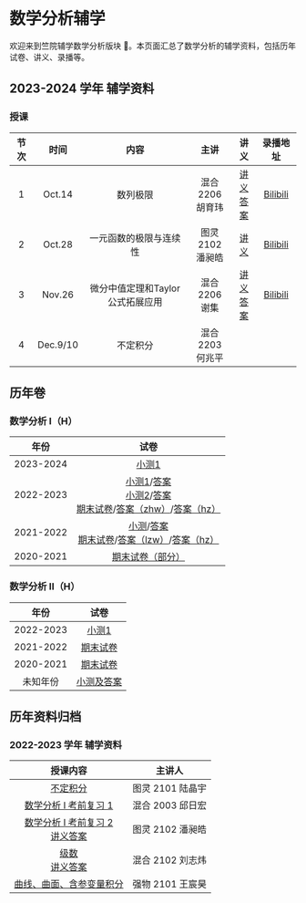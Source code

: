 # 数学分析辅学

欢迎来到竺院辅学数学分析版块 🤗。本页面汇总了数学分析的辅学资料，包括历年试卷、讲义、录播等。

## 2023-2024 学年 辅学资料

### 授课

| 节次 |  时间  |          内容          |       主讲       |                                 讲义                                  |                        录播地址                         |
| :--: | :----: | :--------------------: | :--------------: | :-------------------------------------------------------------------: | :-----------------------------------------------------: |
|  1   | Oct.14 |        数列极限        | 混合 2206 <br /> 胡育玮 |     [讲义](2023-2024/analysis_lecture1_sequence_limits.md)<br />[答案](2023-2024/analysis_lecture1_sequence_limits_answer.pdf)     | [Bilibili](https://www.bilibili.com/video/BV1Qw411c7bM) |
|  2   | Oct.28 | 一元函数的极限与连续性 | 图灵 2102 <br /> 潘昶皓 | [讲义](2023-2024/analysis_lecture2_function.pdf) | [Bilibili](https://www.bilibili.com/video/BV1BM411D7rJ) |
| 3    | Nov.26 | 微分中值定理和Taylor公式拓展应用 | 混合 2206 <br /> 谢集 | [讲义](2023-2024/analysis_lecture3.pdf)<br />[答案](2023-2024/analysis_lecture3_answer.pdf) | [Bilibili](https://www.bilibili.com/video/BV1ij411L7NU/) |
| 4    | Dec.9/10 | 不定积分 | 混合 2203 <br /> 何兆平 | | |

## 历年卷

### 数学分析 I（H）

| 年份 | 试卷 |
| :--: | :--: |
| 2023-2024 | [小测1](analysis1_paper/23test1.pdf) |
| 2022-2023 | [小测1](analysis1_paper/22test1.pdf)/[答案](analysis1_paper/22test1_answer.md)<br />[小测2](analysis1_paper/22test2.pdf)/[答案](analysis1_paper/22test2_answer.pdf)<br />[期末试卷](analysis1_paper/22exam.pdf)/[答案（zhw）](analysis1_paper/22exam_answer.pdf)/[答案（hz）](analysis1_paper/22exam_answer_hz.pdf)|
| 2021-2022 | [小测](analysis1_paper/21test.pdf)/[答案](analysis1_paper/21test_answer.pdf)<br />[期末试卷](analysis1_paper/21exam.pdf)/[答案（lzw）](analysis1_paper/21exam_answer.pdf)/[答案（hz）](analysis1_paper/21exam_answer_hz.pdf) |
| 2020-2021 | [期末试卷（部分）](analysis1_paper/20exam.pdf) |

### 数学分析 II（H）

| 年份 | 试卷 |
| :--: | :--: |
| 2022-2023 | [小测1](analysis2_paper/22test1.pdf) | [答案](analysis2_paper/22test1_answer.pdf)<br />[小测2](analysis2_paper/22test2.pdf) | [答案](analysis2_paper/22test2_answer.pdf)<br />[期末试卷](analysis2_paper/22exam.pdf) | [答案](analysis2_paper/22exam_answer.pdf) |
| 2021-2022 | [期末试卷](analysis2_paper/21exam.pdf) | [答案](analysis2_paper/21exam_answer.pdf) |
| 2020-2021 | [期末试卷](analysis2_paper/20exam.pdf) |
| 未知年份 | [小测及答案](analysis2_paper/unknow_test_answer.pdf) |


## 历年资料归档

### 2022-2023 学年 辅学资料

|                                                授课内容                                                |      主讲人      |
| :----------------------------------------------------------------------------------------------------: | :--------------: |
|                                [不定积分](old/indefinite_integral.pdf)                                | 图灵 2101 陆晶宇 |
|                          [数学分析 I 考前复习 1](old/analysis1_review1.pdf)                           | 混合 2003 邱日宏 |
| [数学分析 I 考前复习 2](old/analysis1_review2.pdf) <br> [讲义答案](old/analysis1_review2_answer.pdf) | 图灵 2102 潘昶皓 |
|                    [级数](old/series.pdf) <br> [讲义答案](old/series_answer.pdf)                     | 混合 2102 刘志炜 |
|                     [曲线、曲面、含参变量积分](old/curves_surfaces_integrals.pdf)                     | 强物 2101 王宸昊 |
